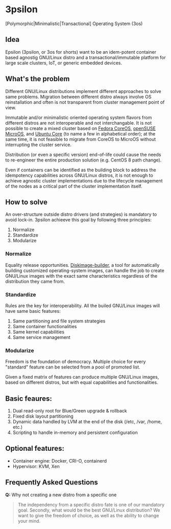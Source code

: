 # 3psilon
[Polymorphic|Minimalistic|Transactional] Operating System (3os)


## Idea
Epsilon (3psilon, or 3os for shorts) want to be an idem-potent container based agnostig GNU/Linux distro and a transactional/immutable platform for large scale clusters, IoT, or generic embedded devices.


## What's the problem
Different GNU/Linux distributions implement different approaches to solve same problems. Migration between different distro always involve OS reinstallation and often is not transparent from cluster management point of view.

Immutable and/or minimalistic oriented operating system flavors from different distros are not interoperable and not interchangable. It is not possible to create a mixed cluster based on [Fedora CoreOS](https://getfedora.org/en/coreos?stream=stable), [openSUSE MicroOS](https://microos.opensuse.org), and [Ubuntu Core](https://ubuntu.com/core) (to name a few in alphabetical order); at the same time, it is not feasible to migrate from CoreOS to MicroOS without interrupting the cluster service.

Distribution (or even a specific version) end-of-life could cause the needs to re-engineer the entire production solution (e.g. CentOS 8 path change).

Even if containers can be identified as the building block to address the idempotency capabilities across GNU/Linux distros, it is not enough to achieve agnostic cluster implementations due to the lifecycle management of the nodes as a critical part of the cluster implementation itself.


## How to solve
An over-structure outside distro drivers (and strategies) is mandatory to avoid lock-in. 3psilon achieeve this goal by following three principles:
1) Normalize
2) Standardize
3) Modularize

### Normalize
Equality release opportunities. [Diskimage-builder](https://docs.openstack.org/diskimage-builder/latest/), a tool for automatically building customized operating-system images, can handle the job to create GNU/Linux images with the exact same characteristics regardless of the distribution they came from.

### Standardize
Rules are the key for interoperability. All the builed GNU/Linux images will have same basic features:
1. Same partitioning and file system strategies
2. Same container functionalities
3. Same kernel capabilities
4. Same service management

### Modularize
Freedom is the foundation of democracy. Multiple choice for every "standard" feature can be selected from a pool of promoted list.

Given a fixed matrix of features can produce multiple GNU/Linux images, based on different distros, but with equal capabilities and functionalities.


## Basic feaures:
1. Dual read-only root for Blue/Green upgrade & rollback
2. Fixed disk layout partitioning
3. Dynamic data handled by LVM at the end of the disk (/etc, /var, /home, etc.)
4. Scripting to handle in-memory and persistent configuration

## Optional features:
* Container engine: Docker, CRI-O, containerd
* Hypervisor: KVM, Xen

## Frequently Asked Questions
**Q:** Why not creating a new distro from a specific one
>The independency from a specific distro fate is one of our mandatory goal. Secondly, what would be the best GNU/Linux distribution?
We want to give the freedom of choice, as well as the ability to change your mind.
